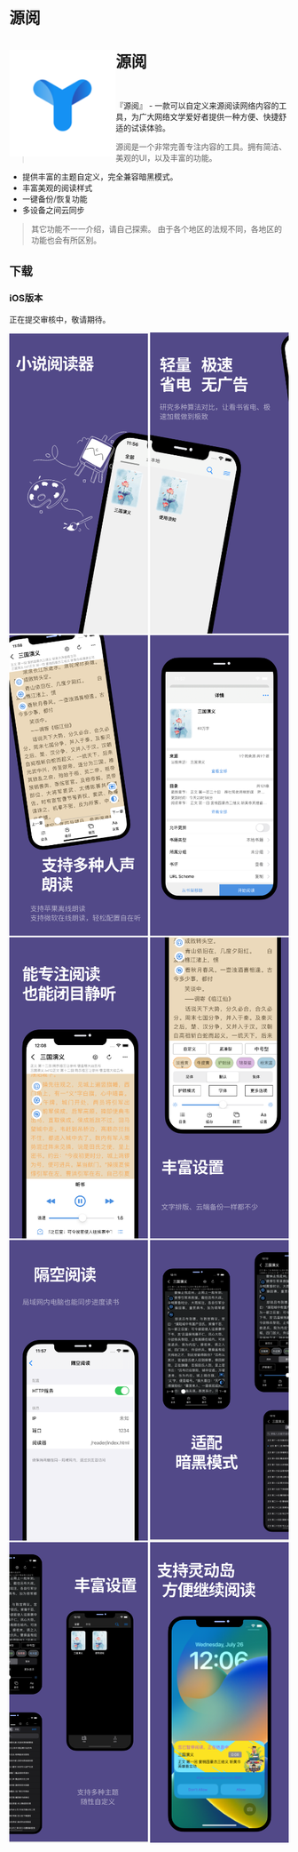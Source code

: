 # 源阅

<div>
  <img width="192" height="192" align="left" src="./images/Icon.png" alt="Yuedu"/>
  <h1>源阅</h1>
  <br>
  <p>『源阅』 - 一款可以自定义来源阅读网络内容的工具，为广大网络文学爱好者提供一种方便、快捷舒适的试读体验。</p>
</div>

> 源阅是一个非常完善专注内容的工具。拥有简洁、美观的UI，以及丰富的功能。

* 提供丰富的主题自定义，完全兼容暗黑模式。
* 丰富美观的阅读样式
* 一键备份/恢复功能
* 多设备之间云同步

> 其它功能不一一介绍，请自己探索。
> 由于各个地区的法规不同，各地区的功能也会有所区别。

## 下载

### iOS版本

正在提交审核中，敬请期待。

<!-- Appstore正式版： [AppStore](https://apps.apple.com/cn/app/%E6%BA%90%E9%98%85%E8%AF%BB/id1561787704)

TF测试版： [testflight版本](https://testflight.apple.com/join/2Svrtr9y) -->

<center class="half">
<img src="./images/Slice_1.png" alt="screen" width="250"/>
<img src="./images/Slice_2.png" alt="screen" width="250"/>
<img src="./images/Slice_3.png" alt="screen" width="250"/>
<img src="./images/Slice_4.png" alt="screen" width="250"/>
<img src="./images/Slice_5.png" alt="screen" width="250"/>
<img src="./images/Slice_6.png" alt="screen" width="250"/>
<img src="./images/Slice_7.png" alt="screen" width="250"/>
<img src="./images/Slice_8.png" alt="screen" width="250"/>
<img src="./images/Slice_9.png" alt="screen" width="250"/>
<img src="./images/Slice_10.png" alt="screen" width="250"/>
</center>

